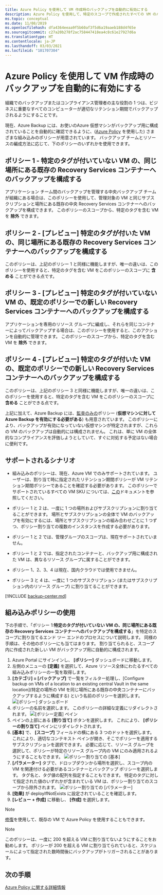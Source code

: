 ```yaml
---
title: Azure Policy を使用して VM 作成時のバックアップを自動的に有効にする
description: Azure Policy を使用して、特定のスコープで作成されたすべての VM のバックアップを自動的に有効化する方法を説明する記事
ms.topic: conceptual
ms.date: 11/08/2019
ms.openlocfilehash: dfa4364eeaa9f5b60af3f5d6a19aaeb188d4f65e
ms.sourcegitcommit: c27a20b278f2ac758447418ea4c8c61e27927d6a
ms.translationtype: HT
ms.contentlocale: ja-JP
ms.lasthandoff: 03/03/2021
ms.locfileid: "101707304"
---
```

# <a name="auto-enable-backup-on-vm-creation-using-azure-policy"></a>Azure Policy を使用して VM 作成時のバックアップを自動的に有効にする

組織でのバックアップまたはコンプライアンス管理者の主な役割の 1 つは、ビジネスに重要なすべてのコンピューターが適切なリテンション期間でバックアップされるようにすることです。

現在、Azure Backup には、お使いのAzure 仮想マシンがバックアップ用に構成されていることを自動的に確認できるように、([Azure Policy](../governance/policy/overview.md) を使用した) さまざまな組み込みのポリシーが用意されています。 バックアップ チームとリソースの編成方法に応じて、下のポリシーのいずれかを使用できます。

## <a name="policy-1---configure-backup-on-vms-without-a-given-tag-to-an-existing-recovery-services-vault-in-the-same-location"></a>ポリシー 1 - 特定のタグが付いていない VM の、同じ場所にある既存の Recovery Services コンテナーへのバックアップを構成する

アプリケーション チーム間のバックアップを管理する中央バックアップ チームが組織にある場合は、このポリシーを使用して、管理対象の VM と同じサブスクリプションと場所にある既存の中央 Recovery Services コンテナーへのバックアップを構成できます。 このポリシーのスコープから、特定のタグを含む VM を **除外** できます。

## <a name="policy-2---preview-configure-backup-on-vms-with-a-given-tag-to-an-existing-recovery-services-vault-in-the-same-location"></a>ポリシー 2 - [プレビュー] 特定のタグが付いた VM の、同じ場所にある既存の Recovery Services コンテナーへのバックアップを構成する
このポリシーは、上記のポリシー 1 と同様に機能しますが、唯一の違いは、このポリシーを使用すると、特定のタグを含む VM をこのポリシーのスコープに **含める** ことができる点です。 

## <a name="policy-3---preview-configure-backup-on-vms-without-a-given-tag-to-a-new-recovery-services-vault-with-a-default-policy"></a>ポリシー 3 - [プレビュー] 特定のタグが付いていない VM の、既定のポリシーでの新しい Recovery Services コンテナーへのバックアップを構成する
アプリケーションを専用のリソース グループに編成し、それらを同じコンテナーによってバックアップする場合は、このポリシーを使用すると、このアクションを自動的に管理できます。 このポリシーのスコープから、特定のタグを含む VM を **除外** できます。

## <a name="policy-4---preview-configure-backup-on-vms-with-a-given-tag-to-a-new-recovery-services-vault-with-a-default-policy"></a>ポリシー 4 - [プレビュー] 特定のタグが付いた VM の、既定のポリシーでの新しい Recovery Services コンテナーへのバックアップを構成する
このポリシーは、上記のポリシー 3 と同様に機能しますが、唯一の違いは、このポリシーを使用すると、特定のタグを含む VM をこのポリシーのスコープに **含める** ことができる点です。 

上記に加えて、Azure Backup には、[監査のみの](../governance/policy/concepts/effects.md#audit)ポリシー (**仮想マシンに対して Azure Backup を有効にする必要がある**) も用意されています。 このポリシーにより、バックアップが有効になっていない仮想マシンが特定されますが、これらの VM のバックアップは自動的には構成されません。 これは、単に VM の全体的なコンプライアンスを評価しようとしていて、すぐに対処する予定はない場合に便利です。

## <a name="supported-scenarios"></a>サポートされるシナリオ

* 組み込みのポリシーは、現在、Azure VM でのみサポートされています。 ユーザーは、割り当て時に指定されたリテンション期間ポリシーが VM リテンション期間ポリシーであることを確認する必要があります。 このポリシーでサポートされているすべての VM SKU については、[この](./backup-azure-policy-supported-skus.md)ドキュメントを参照してください。

* ポリシー 1 と 2 は、一度に 1 つの場所およびサブスクリプションに割り当てることができます。 場所とサブスクリプションの全体で VM のバックアップを有効にするには、場所とサブスクリプションの組み合わせごとに 1 つずつ、ポリシー割り当ての複数のインスタンスを作成する必要があります。

* ポリシー 1 と 2 では、管理グループのスコープは、現在サポートされていません。

* ポリシー 1 と 2 では、指定されたコンテナーと、バックアップ用に構成された VM は、異なるリソース グループに属することができます。

* ポリシー 1、2、3、4 は現在、国内クラウドでは使用できません。

* ポリシー 3 と 4 は、一度に 1 つのサブスクリプション (またはサブスクリプション内のリソース グループ) に割り当てることができます。

[!INCLUDE [backup-center.md](../../includes/backup-center.md)]

## <a name="using-the-built-in-policies"></a>組み込みポリシーの使用

下の手順で、「ポリシー 1:**特定のタグが付いていない VM の、同じ場所にある既存の Recovery Services コンテナーへのバックアップを構成する**」を特定のスコープに割り当てるエンド ツー エンドのプロセスについて説明します。 同様の手順は、その他のポリシーにも当てはまります。 割り当てられると、スコープ内に作成された新しい VM がバックアップ用に自動的に構成されます。

1. Azure Portal にサインインし、 **[ポリシー]** ダッシュボードに移動します。
2. 左側のメニューの **[定義]** を選択して、Azure リソース全体にわたるすべての組み込みポリシーの一覧を取得します。
3. **[カテゴリ] = [バックアップ]**  で一覧をフィルター処理し、[Configure backup on VMs of a location to an existing central Vault in the same location]\(特定の場所の VM を同じ場所にある既存の中央コンテナーにバックアップするように構成する\) という名前のポリシーを選択します。
![[ポリシー] ダッシュボード](./media/backup-azure-auto-enable-backup/policy-dashboard.png)
4. ポリシーの名前を選択します。 このポリシーの詳細な定義にリダイレクトされます。
![[ポリシー定義] ペイン](./media/backup-azure-auto-enable-backup/policy-definition-blade.png)
5. ペインの上部にある **[割り当て]** ボタンを選択します。 これにより、 **[ポリシーの割り当て]** ペインにリダイレクトされます。
6. **[基本]** で、 **[スコープ]** フィールドの横にある 3 つのドットを選択します。 これにより、適切なコンテキスト ペインが開き、そこでポリシーを適用するサブスクリプションを選択できます。 必要に応じて、リソース グループを選択して、ポリシーが特定のリソース グループ内の VM にのみ適用されるようにすることもできます。
![ポリシー割り当ての [基本]](./media/backup-azure-auto-enable-backup/policy-assignment-basics.png)
7. **[パラメーター]** タブで、ドロップダウンから場所を選択し、スコープ内の VM を関連付ける必要があるコンテナーとバックアップ ポリシーを選択します。 タグ名と、タグ値の配列を指定することもできます。 特定のタグに対して指定された値のいずれかが含まれている VM は、ポリシー割り当てのスコープから除外されます。
![ポリシー割り当ての [パラメーター]](./media/backup-azure-auto-enable-backup/policy-assignment-parameters.png)
8. **[効果]** が deployIfNotExists に設定されていることを確認します。
9. **[レビュー + 作成]** に移動し、 **[作成]** を選択します。

> [!NOTE]
>
> [修復](../governance/policy/how-to/remediate-resources.md)を使用して、既存の VM で Azure Policy を使用することもできます。

> [!NOTE]
>
> このポリシーは、一度に 200 を超える VM に割り当てないようにすることをお勧めします。 ポリシーが 200 を超える VM に割り当てられていると、スケジュールによって指定された数時間後にバックアップがトリガーされることがあります。

## <a name="next-steps"></a>次の手順

[Azure Policy に関する詳細情報](../governance/policy/overview.md)